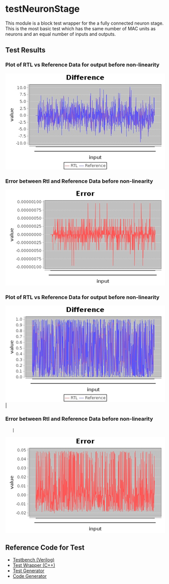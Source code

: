 
# testNeuronStage


This module is a block test wrapper for the a fully connected neuron stage. This is the most basic test which
has the same number of MAC units as neurons and an equal number of inputs and outputs.

## Test Results

### Plot of RTL vs Reference Data for output before non-linearity

![Ref vs RTL](results.jpg)

### Error between Rtl and Reference Data before non-linearity

![RTL](resultse.jpg)

### Plot of RTL vs Reference Data for output before non-linearity
![Ref vs RTL](results2.jpg)
       |
### Error between Rtl and Reference Data before non-linearity
       |
![RTL](results2e.jpg)

## Reference Code for Test
* [Testbench (Verilog)](../test/testNeuronStage.v)
* [Test Wrapper (C++)](../test/testNeuronStage.cpp)
* [Test Generator](../../../src/test/scala/com/simplifide/generate/neural//NeuronStateTest.scala)
* [Code Generator](../../../src/main/scala/com/simplifide/generate/blocks/neural//NeuronStage.scala)



        